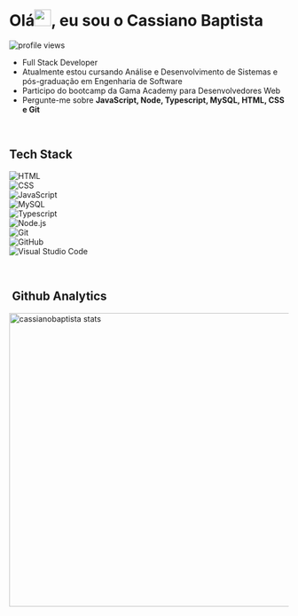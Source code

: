 <h1 align="left">Olá<img src="https://raw.githubusercontent.com/kaueMarques/kaueMarques/master/hi.gif" width="30px">, eu sou o Cassiano Baptista </h1>
<p align="left"> <img src="https://komarev.com/ghpvc/?username=cassianobaptista&color=yellow" alt="profile views" /> </p>

- Full Stack Developer 
- Atualmente estou cursando Análise e Desenvolvimento de Sistemas e pós-graduação em Engenharia de Software
- Participo do bootcamp da Gama Academy para Desenvolvedores Web
- Pergunte-me sobre **JavaScript, Node, Typescript, MySQL, HTML, CSS e  Git**

<br>

## Tech Stack 

![HTML](https://img.shields.io/badge/-HTML-05122A?style=flat&logo=HTML5)&nbsp; <br>
![CSS](https://img.shields.io/badge/-CSS-05122A?style=flat&logo=CSS3&logoColor=1577B6)&nbsp; <br>
![JavaScript](https://img.shields.io/badge/-JavaScript-05122A?style=flat&logo=javascript)&nbsp; <br>
![MySQL](https://img.shields.io/badge/-MySQL-05122A?style=flat&logo=MySQL)&nbsp; <br>
![Typescript](https://img.shields.io/badge/-typescript-05122A?style=flat&logo=typescript)&nbsp; <br>
![Node.js](https://img.shields.io/badge/-Node.js-05122A?style=flat&logo=node.js)&nbsp; <br>
![Git](https://img.shields.io/badge/-Git-05122A?style=flat&logo=git)&nbsp; <br>
![GitHub](https://img.shields.io/badge/-GitHub-05122A?style=flat&logo=github)&nbsp; <br>
![Visual Studio Code](https://img.shields.io/badge/-Visual%20Studio%20Code-05122A?style=flat&logo=visual-studio-code&logoColor=007ACC)&nbsp;

<br>

## &nbsp;Github Analytics

<p align="left">
<img width="530en" src="https://github-readme-stats.vercel.app/api?username=cassianobaptista&show_icons=true&theme=vision-friendly-dark" 
alt="cassianobaptista stats"/>



